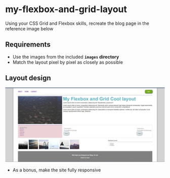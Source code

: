 # my-flexbox-and-grid-layout

Using your CSS Grid and Flexbox skills, recreate the blog page in the reference image below

## Requirements

- Use the images from the included **`images` directory**
- Match the layout pixel by pixel as closely as possible

## Layout design

![flexbox and grid layout](/images/image1.jpg)

- As a bonus, make the site fully responsive
